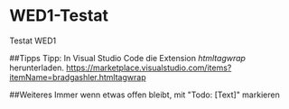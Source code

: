 # WED1-Testat
Testat WED1

##Tipps
Tipp: In Visual Studio Code die Extension *htmltagwrap* herunterladen.
https://marketplace.visualstudio.com/items?itemName=bradgashler.htmltagwrap

##Weiteres
Immer wenn etwas offen bleibt, mit "Todo: [Text]" markieren